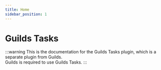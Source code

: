 ```yaml
---
title: Home
sidebar_position: 1
---
```


# Guilds Tasks

:::warning
This is the documentation for the Guilds Tasks plugin, which is a separate plugin from Guilds. <br/>
Guilds is required to use Guilds Tasks.
:::